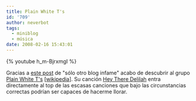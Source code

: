 ```yaml
---
title: Plain White T's
id: '709'
author: neverbot
tags:
  - miniblog
  - música
date: 2008-02-16 15:43:01
---
```


{% youtube h_m-BjrxmgI %}

Gracias a [este post](http://solo.infames.org/hey-there-delilah-plain-white-ts/) de "sólo otro blog infame" acabo de descubrir al grupo [Plain White T's](http://www.plainwhitets.com/) \[[wikipedia](http://en.wikipedia.org/wiki/Plain_White_T's)\]. Su canción [Hey There Delilah](http://www.youtube.com/watch?v=h_m-BjrxmgI) entra directamente al top de las escasas canciones que bajo las circunstancias correctas podrían ser capaces de hacerme llorar.
